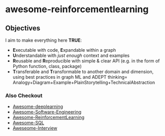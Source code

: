 # awesome-reinforcementlearning


## Objectives
I aim to make everything here **TRUE**:
- **E**xecutable with code, **E**xpandable within a graph
- **U**nderstandable with *just enough* context and examples
- **R**eusable and **R**eproducible with simple & clear API (e.g. in the form of Python function, class, package)
- **T**ransferable and **T**ransformable to another domain and dimension, using best practices in graph ML and  ADEPT thinking= Analogy+Diagram+Example+PlainStorytelling+TechnicalAbstraction

### Also Checkout
- [Awesome-deeplearning](https://github.com/wjlgatech/awesome-deeplearning)
- [Awesome-Software-Engineering](https://github.com/wjlgatech/awesome-software-engineering)
- [Awesome-ReinforcementLearning](https://github.com/wjlgatech/awesome-reinforcementLearning)
- [Awesome-SQL](https://github.com/wjlgatech/awesome-sql)
- [Aweseome-Interview](https://github.com/wjlgatech/awesome-interview)
